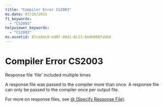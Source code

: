 ```yaml
---
title: "Compiler Error CS2003"
ms.date: 07/20/2015
f1_keywords: 
  - "CS2003"
helpviewer_keywords: 
  - "CS2003"
ms.assetid: 87ce44c8-ed0f-40d1-8c13-8edb998fabb8
---
```

# Compiler Error CS2003
Response file 'file' included multiple times  
  
 A response file was passed to the compiler more than once. A response file can only be passed to the compiler once per output file.  
  
 For more on response files, see [@ (Specify Response File)](../../csharp/language-reference/compiler-options/response-file-compiler-option.md).
